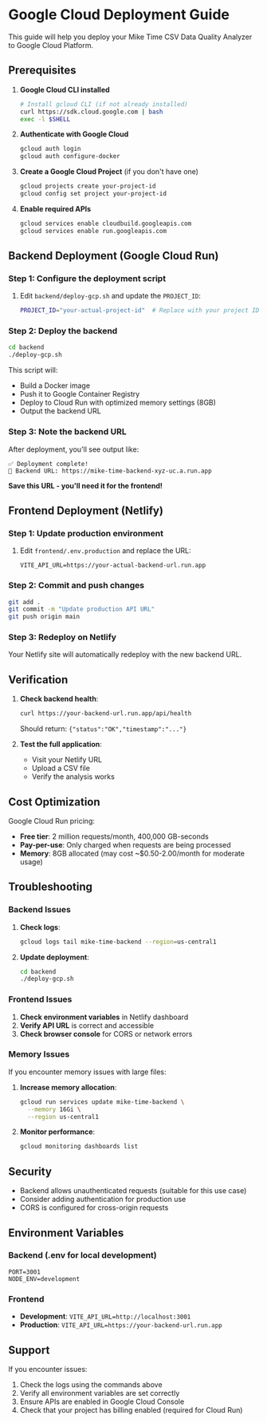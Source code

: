 # Google Cloud Deployment Guide

This guide will help you deploy your Mike Time CSV Data Quality Analyzer to Google Cloud Platform.

## Prerequisites

1. **Google Cloud CLI installed**
   ```bash
   # Install gcloud CLI (if not already installed)
   curl https://sdk.cloud.google.com | bash
   exec -l $SHELL
   ```

2. **Authenticate with Google Cloud**
   ```bash
   gcloud auth login
   gcloud auth configure-docker
   ```

3. **Create a Google Cloud Project** (if you don't have one)
   ```bash
   gcloud projects create your-project-id
   gcloud config set project your-project-id
   ```

4. **Enable required APIs**
   ```bash
   gcloud services enable cloudbuild.googleapis.com
   gcloud services enable run.googleapis.com
   ```

## Backend Deployment (Google Cloud Run)

### Step 1: Configure the deployment script

1. Edit `backend/deploy-gcp.sh` and update the `PROJECT_ID`:
   ```bash
   PROJECT_ID="your-actual-project-id"  # Replace with your project ID
   ```

### Step 2: Deploy the backend

```bash
cd backend
./deploy-gcp.sh
```

This script will:
- Build a Docker image
- Push it to Google Container Registry
- Deploy to Cloud Run with optimized memory settings (8GB)
- Output the backend URL

### Step 3: Note the backend URL

After deployment, you'll see output like:
```
✅ Deployment complete!
🔗 Backend URL: https://mike-time-backend-xyz-uc.a.run.app
```

**Save this URL - you'll need it for the frontend!**

## Frontend Deployment (Netlify)

### Step 1: Update production environment

1. Edit `frontend/.env.production` and replace the URL:
   ```
   VITE_API_URL=https://your-actual-backend-url.run.app
   ```

### Step 2: Commit and push changes

```bash
git add .
git commit -m "Update production API URL"
git push origin main
```

### Step 3: Redeploy on Netlify

Your Netlify site will automatically redeploy with the new backend URL.

## Verification

1. **Check backend health**:
   ```bash
   curl https://your-backend-url.run.app/api/health
   ```
   Should return: `{"status":"OK","timestamp":"..."}`

2. **Test the full application**:
   - Visit your Netlify URL
   - Upload a CSV file
   - Verify the analysis works

## Cost Optimization

Google Cloud Run pricing:
- **Free tier**: 2 million requests/month, 400,000 GB-seconds
- **Pay-per-use**: Only charged when requests are being processed
- **Memory**: 8GB allocated (may cost ~$0.50-2.00/month for moderate usage)

## Troubleshooting

### Backend Issues

1. **Check logs**:
   ```bash
   gcloud logs tail mike-time-backend --region=us-central1
   ```

2. **Update deployment**:
   ```bash
   cd backend
   ./deploy-gcp.sh
   ```

### Frontend Issues

1. **Check environment variables** in Netlify dashboard
2. **Verify API URL** is correct and accessible
3. **Check browser console** for CORS or network errors

### Memory Issues

If you encounter memory issues with large files:

1. **Increase memory allocation**:
   ```bash
   gcloud run services update mike-time-backend \
     --memory 16Gi \
     --region us-central1
   ```

2. **Monitor performance**:
   ```bash
   gcloud monitoring dashboards list
   ```

## Security

- Backend allows unauthenticated requests (suitable for this use case)
- Consider adding authentication for production use
- CORS is configured for cross-origin requests

## Environment Variables

### Backend (.env for local development)
```
PORT=3001
NODE_ENV=development
```

### Frontend
- **Development**: `VITE_API_URL=http://localhost:3001`
- **Production**: `VITE_API_URL=https://your-backend-url.run.app`

## Support

If you encounter issues:
1. Check the logs using the commands above
2. Verify all environment variables are set correctly
3. Ensure APIs are enabled in Google Cloud Console
4. Check that your project has billing enabled (required for Cloud Run) 